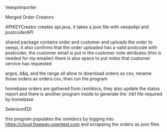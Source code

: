 VeeqoImporter

Merged Order Creators

APIKEYCreator creates api.java, it takes a json file with veeqoApi and postcoderAPI

shared package contains order and customer and uploads the order to veeqo,
it also confirms that the order uploaded has a valid postcode with postcoder,
the customer email is put in the customer note attributes (this is needed for my emailer)
there is also space to put notes that customer service has requested

argos, b&q, and the range all allow to download orders as csv, rename those orders as orders.csv, then run the program

homebase orders are gathered from /xmldocs, they also update the status report and there is another program inside to generate the .hb1 file required by homebase

SeleniumEDI

this program populates the /xmldocs by logging into https://cloud.freeway.opentext.com and scrapping the orders as json files



